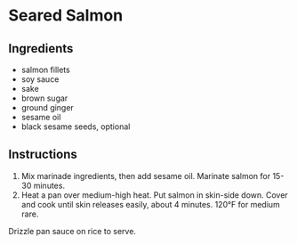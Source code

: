 # Seared Salmon

## Ingredients

- salmon fillets
- soy sauce
- sake
- brown sugar
- ground ginger
- sesame oil
- black sesame seeds, optional

## Instructions

1. Mix marinade ingredients, then add sesame oil. Marinate salmon for 15-30 minutes.
2. Heat a pan over medium-high heat. Put salmon in skin-side down. Cover and cook until skin releases easily, about 4 minutes. 120°F for medium rare.

Drizzle pan sauce on rice to serve.
